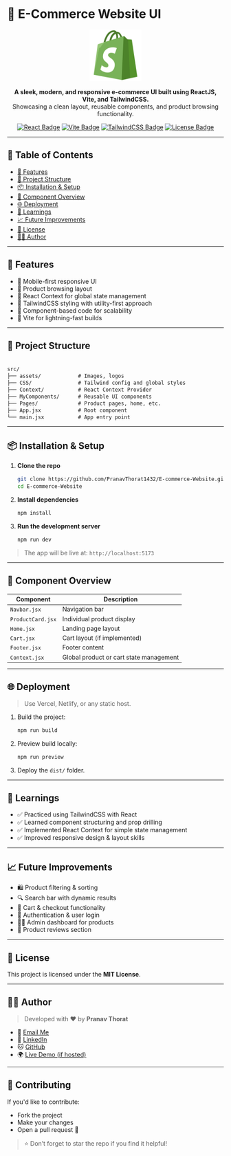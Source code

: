 # 🛒 E-Commerce Website UI

<p align="center">
  <img src="./src/assets/logo.webp" alt="E-Commerce Logo" width="120" />
</p>

<p align="center">
  <b>A sleek, modern, and responsive e-commerce UI built using ReactJS, Vite, and TailwindCSS.</b><br/>
  Showcasing a clean layout, reusable components, and product browsing functionality.
</p>

<p align="center">
  <a href="https://reactjs.org"><img src="https://img.shields.io/badge/React-v18-blue?logo=react" alt="React Badge"/></a>
  <a href="https://vitejs.dev"><img src="https://img.shields.io/badge/Vite-Bundler-yellow?logo=vite" alt="Vite Badge"/></a>
  <a href="https://tailwindcss.com"><img src="https://img.shields.io/badge/TailwindCSS-v3-blueviolet?logo=tailwindcss" alt="TailwindCSS Badge"/></a>
  <a href="#"><img src="https://img.shields.io/github/license/PranavThorat1432/E-commerce-Website" alt="License Badge"/></a>
  
</p>


---

## 🧭 Table of Contents

- [🚀 Features](#-features)
- [📁 Project Structure](#-project-structure)
- [📦 Installation & Setup](#-installation--setup)
- [🧩 Component Overview](#-component-overview)
- [🌐 Deployment](#-deployment)
- [🧠 Learnings](#-learnings)
- [📈 Future Improvements](#-future-improvements)
- [📜 License](#-license)
- [👨‍💻 Author](#-author)

---



## 🚀 Features

- 🔹 Mobile-first responsive UI
- 🔹 Product browsing layout
- 🔹 React Context for global state management
- 🔹 TailwindCSS styling with utility-first approach
- 🔹 Component-based code for scalability
- 🔹 Vite for lightning-fast builds

---

## 📁 Project Structure

```

src/
├── assets/            # Images, logos
├── CSS/               # Tailwind config and global styles
├── Context/           # React Context Provider
├── MyComponents/      # Reusable UI components
├── Pages/             # Product pages, home, etc.
├── App.jsx            # Root component
└── main.jsx           # App entry point

````

---

## 📦 Installation & Setup

1. **Clone the repo**
   ```bash
   git clone https://github.com/PranavThorat1432/E-commerce-Website.git
   cd E-commerce-Website


2. **Install dependencies**

   ```bash
   npm install
   ```

3. **Run the development server**

   ```bash
   npm run dev
   ```

> The app will be live at: `http://localhost:5173`

---

## 🧩 Component Overview

| Component         | Description                             |
| ----------------- | --------------------------------------- |
| `Navbar.jsx`      | Navigation bar                          |
| `ProductCard.jsx` | Individual product display              |
| `Home.jsx`        | Landing page layout                     |
| `Cart.jsx`        | Cart layout (if implemented)            |
| `Footer.jsx`      | Footer content                          |
| `Context.jsx`     | Global product or cart state management |

---

## 🌐 Deployment

> Use Vercel, Netlify, or any static host.

1. Build the project:

   ```bash
   npm run build
   ```

2. Preview build locally:

   ```bash
   npm run preview
   ```

3. Deploy the `dist/` folder.

---

## 🧠 Learnings

* ✅ Practiced using TailwindCSS with React
* ✅ Learned component structuring and prop drilling
* ✅ Implemented React Context for simple state management
* ✅ Improved responsive design & layout skills

---

## 📈 Future Improvements

* 🛍 Product filtering & sorting
* 🔍 Search bar with dynamic results
* 🧾 Cart & checkout functionality
* 🔐 Authentication & user login
* 🧑‍💼 Admin dashboard for products
* 💬 Product reviews section

---

## 📜 License

This project is licensed under the **MIT License**.

---

## 👨‍💻 Author

> Developed with ❤️ by **Pranav Thorat**

* 📧 [Email Me](mailto:pranavthorat95@gmail.com)
* 🔗 [LinkedIn](https://www.linkedin.com/in/curiouspranavthorat/)
* 🐱 [GitHub](https://github.com/PranavThorat1432)
* 🌍 [Live Demo (if hosted)](https://your-ecommerce-demo.vercel.app)

---

## 🤝 Contributing

If you'd like to contribute:

* Fork the project
* Make your changes
* Open a pull request 🚀

> ⭐ Don’t forget to star the repo if you find it helpful!


